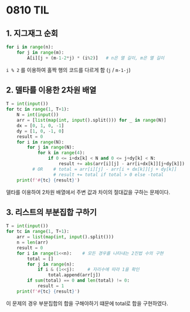 # 0810 TIL

## 1. 지그재그 순회

```python
for i in range(n):
    for j in range(m):
        A[i][j + (m-1-2*j) * (i%2)]   # n은 열 길이, m은 열 길이 
```

`i % 2` 를 이용하여 홀짝 행의 코드를 다르게 함 (`j` / `m-1-j`)

## 2. 델타를 이용한 2차원 배열

```python
T = int(input())
for tc in range(1, T+1):
    N = int(input())
    arr = [list(map(int, input().split())) for _ in range(N)]
    dx = [0, 1, 0, -1]
    dy = [1, 0, -1, 0]
    result = 0
    for i in range(N):
        for j in range(N):
            for k in range(4):
                if 0 <= i+dx[k] < N and 0 <= j+dy[k] < N:
                    result += abs(arr[i][j] - arr[i+dx[k]][j+dy[k]])
          # OR    # total = arr[i][j] - arr[i + dx[k]][j + dy[k]]
                  # result += total if total > 0 else -total
    print(f'#{tc} {result}')
```

델타를 이용하여 2차원 배열에서 주변 값과 차이의 절대값을 구하는 문제이다.

## 3. 리스트의 부분집합 구하기

```python
T = int(input())
for tc in range(1, T+1):
    arr = list(map(int, input().split()))
    n = len(arr)
    result = 0
    for i in range(1<<n):    # 모든 경우를 나타내는 2진법 수의 구현 
        total = []
        for j in range(n):    
            if i & (1<<j):     # 자리수에 따라 1을 확인 
                total.append(arr[j])  
        if sum(total) == 0 and len(total) != 0:
            result = 1
    print(f'#{tc} {result}')
```

이 문제의 경우 부분집합의 합을 구해야하기 떄문에 total로 합을 구현하였다.


